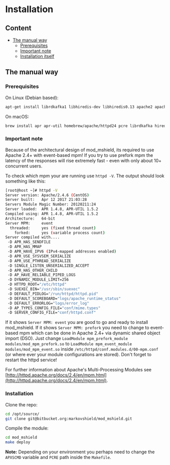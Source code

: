 # Installation

## Content
* [The manual way](#markdown-header-the-manual-way)
    * [Prerequisites](#markdown-header-prerequisites)
    * [Important note](#markdown-header-important-note)
    * [Installation itself](#markdown-header-installation-itself)

## The manual way

### Prerequisites
On Linux (Debian based):
```bash
apt-get install librdkafka1 libhiredis-dev libhiredis0.13 apache2 apache2-dev libapr1 libapr1-dev libpcre3-dev
```

On macOS:
```bash
brew install apr apr-util homebrew/apache/httpd24 pcre librdkafka hiredis
```

### Important note
Because of the architectural design of mod_mshield, its required to use Apache 2.4+ with event-based mpm! If you try to use prefork mpm the latency of the responses will rise extremely fast - even with only about 10+ concurrent users.

To check which mpm your are running use `httpd -V`. The output should look something like this:
```bash
[root@host ~]# httpd -V
Server version: Apache/2.4.6 (CentOS)
Server built:   Apr 12 2017 21:03:28
Servers Module Magic Number: 20120211:24
Server loaded:  APR 1.4.8, APR-UTIL 1.5.2
Compiled using: APR 1.4.8, APR-UTIL 1.5.2
Architecture:   64-bit
Server MPM:     event
  threaded:     yes (fixed thread count)
    forked:     yes (variable process count)
Server compiled with....
 -D APR_HAS_SENDFILE
 -D APR_HAS_MMAP
 -D APR_HAVE_IPV6 (IPv4-mapped addresses enabled)
 -D APR_USE_SYSVSEM_SERIALIZE
 -D APR_USE_PTHREAD_SERIALIZE
 -D SINGLE_LISTEN_UNSERIALIZED_ACCEPT
 -D APR_HAS_OTHER_CHILD
 -D AP_HAVE_RELIABLE_PIPED_LOGS
 -D DYNAMIC_MODULE_LIMIT=256
 -D HTTPD_ROOT="/etc/httpd"
 -D SUEXEC_BIN="/usr/sbin/suexec"
 -D DEFAULT_PIDLOG="/run/httpd/httpd.pid"
 -D DEFAULT_SCOREBOARD="logs/apache_runtime_status"
 -D DEFAULT_ERRORLOG="logs/error_log"
 -D AP_TYPES_CONFIG_FILE="conf/mime.types"
 -D SERVER_CONFIG_FILE="conf/httpd.conf"
```

If it shows `Server MPM: event` you are good to go and ready to install mod_mshield. If it shows `Server MPM: prefork` you need to change to event-based mpm which can be done in Apache 2.4+ via dynamic shared object import (DSO). Just change `LoadModule mpm_prefork_module modules/mod_mpm_prefork.so` to `LoadModule mpm_event_module modules/mod_mpm_event.so` inside `/etc/httpd/conf.modules.d/00-mpm.conf` (or where ever your module configurations are stored). Don't forget to restart the httpd service!

For further information about Apache's Multi-Processing Modules see [http://httpd.apache.org/docs/2.4/en/mpm.html](http://httpd.apache.org/docs/2.4/en/mpm.html).

### Installation
Clone the repo:
```bash
cd /opt/source/
git clone git@bitbucket.org:markovshield/mod_mshield.git
```

Compile the module:
```bash
cd mod_mshield
make deploy
```
**Note:** Depending on your environment you perhaps need to change the `APXSCMD` variable and `PCRE` path inside the `Makefile`.
